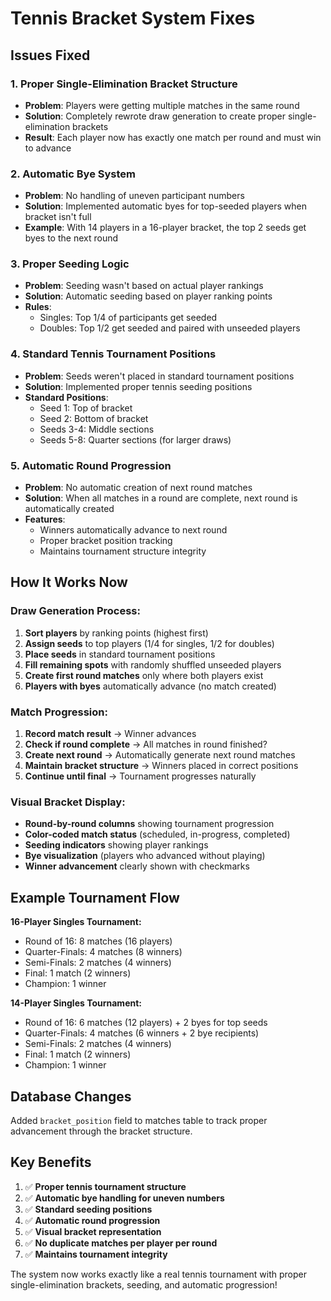 # Tennis Bracket System Fixes

## Issues Fixed

### 1. **Proper Single-Elimination Bracket Structure**
- **Problem**: Players were getting multiple matches in the same round
- **Solution**: Completely rewrote draw generation to create proper single-elimination brackets
- **Result**: Each player now has exactly one match per round and must win to advance

### 2. **Automatic Bye System**
- **Problem**: No handling of uneven participant numbers
- **Solution**: Implemented automatic byes for top-seeded players when bracket isn't full
- **Example**: With 14 players in a 16-player bracket, the top 2 seeds get byes to the next round

### 3. **Proper Seeding Logic**
- **Problem**: Seeding wasn't based on actual player rankings
- **Solution**: Automatic seeding based on player ranking points
- **Rules**: 
  - Singles: Top 1/4 of participants get seeded
  - Doubles: Top 1/2 get seeded and paired with unseeded players

### 4. **Standard Tennis Tournament Positions**
- **Problem**: Seeds weren't placed in standard tournament positions
- **Solution**: Implemented proper tennis seeding positions
- **Standard Positions**:
  - Seed 1: Top of bracket
  - Seed 2: Bottom of bracket  
  - Seeds 3-4: Middle sections
  - Seeds 5-8: Quarter sections (for larger draws)

### 5. **Automatic Round Progression**
- **Problem**: No automatic creation of next round matches
- **Solution**: When all matches in a round are complete, next round is automatically created
- **Features**:
  - Winners automatically advance to next round
  - Proper bracket position tracking
  - Maintains tournament structure integrity

## How It Works Now

### Draw Generation Process:
1. **Sort players** by ranking points (highest first)
2. **Assign seeds** to top players (1/4 for singles, 1/2 for doubles)
3. **Place seeds** in standard tournament positions
4. **Fill remaining spots** with randomly shuffled unseeded players
5. **Create first round matches** only where both players exist
6. **Players with byes** automatically advance (no match created)

### Match Progression:
1. **Record match result** → Winner advances
2. **Check if round complete** → All matches in round finished?
3. **Create next round** → Automatically generate next round matches
4. **Maintain bracket structure** → Winners placed in correct positions
5. **Continue until final** → Tournament progresses naturally

### Visual Bracket Display:
- **Round-by-round columns** showing tournament progression
- **Color-coded match status** (scheduled, in-progress, completed)
- **Seeding indicators** showing player rankings
- **Bye visualization** (players who advanced without playing)
- **Winner advancement** clearly shown with checkmarks

## Example Tournament Flow

**16-Player Singles Tournament:**
- Round of 16: 8 matches (16 players)
- Quarter-Finals: 4 matches (8 winners)
- Semi-Finals: 2 matches (4 winners)  
- Final: 1 match (2 winners)
- Champion: 1 winner

**14-Player Singles Tournament:**
- Round of 16: 6 matches (12 players) + 2 byes for top seeds
- Quarter-Finals: 4 matches (6 winners + 2 bye recipients)
- Semi-Finals: 2 matches (4 winners)
- Final: 1 match (2 winners)
- Champion: 1 winner

## Database Changes

Added `bracket_position` field to matches table to track proper advancement through the bracket structure.

## Key Benefits

1. ✅ **Proper tennis tournament structure**
2. ✅ **Automatic bye handling for uneven numbers**
3. ✅ **Standard seeding positions**
4. ✅ **Automatic round progression**
5. ✅ **Visual bracket representation**
6. ✅ **No duplicate matches per player per round**
7. ✅ **Maintains tournament integrity**

The system now works exactly like a real tennis tournament with proper single-elimination brackets, seeding, and automatic progression!
